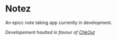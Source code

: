 # Notez

An epicc note taking app currently in development.

*Developement haulted in favour of [ChkOut](https://github.com/zaidsidd360/ChkOut)*
